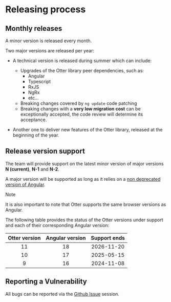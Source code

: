 # Releasing process

## Monthly releases

A minor version is released every month.

Two major versions are released per year:

- A technical version is released during summer which can include:
  - Upgrades of the Otter library peer dependencies, such as:
    - Angular
    - Typescript
    - RxJS
    - NgRx
    - etc...
  - Breaking changes covered by `ng update` code patching
  - Breaking changes with a **very low migration cost** can be exceptionally accepted, the code review will determine its acceptance.

- Another one to deliver new features of the Otter library, released at the beginning of the year.

## Release version support

The team will provide support on the latest minor version of major versions **N (current)**, **N-1** and **N-2**.

A major version will be supported as long as it relies on a [non deprecated version of Angular](https://angular.io/guide/releases#support-policy-and-schedule).

> [!NOTE]
> It is also important to note that Otter supports the same browser versions as Angular.

The following table provides the status of the Otter versions under support and each of their corresponding Angular version:

| Otter version | Angular version | Support ends |
| :-----------: | :-------------: | :----------: |
|      11       |       18        |  2026-11-20  |
|      10       |       17        |  2025-05-15  |
|       9       |       16        |  2024-11-08  |

## Reporting a Vulnerability

All bugs can be reported via the [Github Issue](https://github.com/AmadeusITGroup/otter/issues) session.
